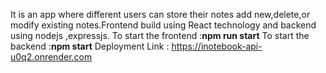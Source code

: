 It is an app where different users can store their notes add new,delete,or modify existing notes.Frontend build using React technology and backend using nodejs ,expressjs. 
To start the frontend :**npm run start**
To start the backend :**npm start** 
Deployment Link : https://inotebook-api-u0q2.onrender.com
